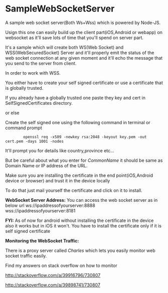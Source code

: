 # SampleWebSocketServer

A sample web socket server(Both Ws+Wss) which is powered by Node-JS.

Usign this one can easily build up the client part(iOS,Android or webapp) on websocket as it'll save lots of time that you'll spend on server part.

It's a sample which will create both WS(Web Socket) and WSS(WebSecuredSocket) Server and it'll properly emit the status of the web socket connection at any given moment and it'll echo the message that you send to the server from client.

In order to work with WSS.

You either have to create your self signed certificate or use a certificate that is globally trusted.

If you already have a globally trusted one paste they key and cert in SelfSignedCertificates directory.

or else

Create the self signed one using the following command in terminal or command prompt

            openssl req -x509 -newkey rsa:2048 -keyout key.pem -out cert.pem -days 1001 -nodes
            
It'll prompt you for details like country,province etc...

But be careful about what you enter for *CommonName* it should be same as Domain Name or IP address of the URL. 

Make sure you are installing the certificate in the end point(iOS,Android device or browser) and trust it in the device locally

To do that just mail yourself the certificate and click on it to install.

**WebSocket Server Address:**
You can access the web socket server as in below url
ws://ipaddressofyourserver:8888
wss://ipaddressofyourserver:8181

**FYI:**
As of now for android without installing the certificate in the device also it works but in iOS it won't.
You have to install the certificate only if it is self signed certificate

**Monitoring the WebSocket Traffic:**

There is a proxy server called *Charles* which lets you easily monitor web socket traffic easily.

Find my answers on stack overflow on how to monitor

http://stackoverflow.com/a/39916796/730807

http://stackoverflow.com/a/39898741/730807
